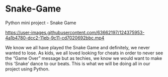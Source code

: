 # Snake-Game
Python mini project - Snake Game

https://user-images.githubusercontent.com/63662197/124375953-4a1b4780-dcc2-11eb-9c11-cd7020692bbc.mp4

We know we all have played the Snake Game and definitely, we never wanted to lose. As kids, we all loved looking for cheats in order to never see the “Game Over” message but as techies, we know we would want to make this ‘Snake’ dance to our beats. This is what we will be doing all in our project using Python.



